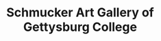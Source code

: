 ---
layout: repo
title: "Schmucker Art Gallery of Gettysburg College"
id: 14023
permalink: repos/14023/
---
